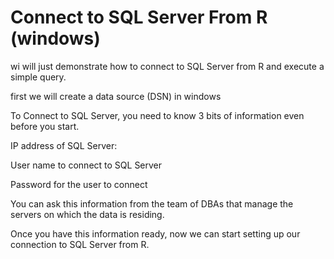 # Connect to SQL Server From R (windows)

wi will just demonstrate how to connect to SQL Server from R and execute a simple query.

first we will create a data source (DSN) in windows

To Connect to SQL Server, you need to know 3 bits of information even before you start.

IP address of SQL Server:

User name to connect to SQL Server

Password for the user to connect

You can ask this information from the team of DBAs that manage the servers on which the data is residing.

 

Once you have this information ready, now we can start setting up our connection to SQL Server from R.
